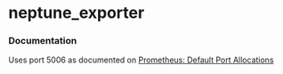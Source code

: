 # neptune_exporter

### Documentation

Uses port 5006 as documented on [Prometheus: Default Port Allocations](https://github.com/prometheus/prometheus/wiki/Default-port-allocations)